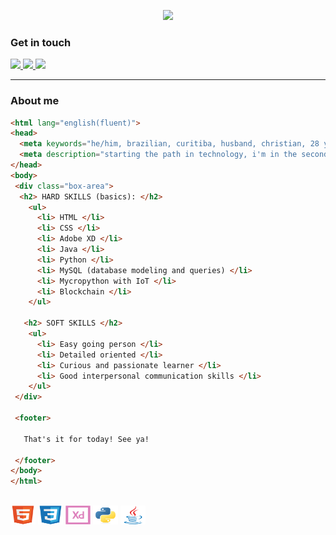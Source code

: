 <p align="center">
<img src="https://readme-typing-svg.herokuapp.com?font=monospace&color=1F6FEB&size=25&center=true&vCenter=true&lines=Hi+there,+I'm+Lucas!;Olá,+meu+nome+é+Lucas!">
</p>

### Get in touch

<div>
  <a href="mailto:lucasflores.tec@gmail.com">
    <img src="https://img.shields.io/badge/-Gmail-%23333?style=for-the-badge&logo=gmail&logoColor=white" target="_blank">
  </a>
  <a href="https://www.linkedin.com/in/lucasfrancisconiflores/" target="_blank">
    <img src="https://img.shields.io/badge/-LinkedIn-%230077B5?style=for-the-badge&logo=linkedin&logoColor=white" target="_blank">
  </a> 
  <a href="https://web.whatsapp.com/+5541996533594" target="_blank">
    <img src="https://img.shields.io/badge/WhatsApp-25D366?style=for-the-badge&logo=whatsapp&logoColor=white" target="_blank">
  </a> 
</div>

----

### About me

```html
<html lang="english(fluent)">
<head>
  <meta keywords="he/him, brazilian, curitiba, husband, christian, 28 years old"/>
  <meta description="starting the path in technology, i'm in the second period of analisys and systems development at PUCPR"/>
</head>
<body>
 <div class="box-area">
  <h2> HARD SKILLS (basics): </h2>
    <ul>
      <li> HTML </li>
      <li> CSS </li>
      <li> Adobe XD </li>
      <li> Java </li>
      <li> Python </li>
      <li> MySQL (database modeling and queries) </li>
      <li> Mycropython with IoT </li>
      <li> Blockchain </li>
    </ul>

   <h2> SOFT SKILLS </h2>
    <ul>
      <li> Easy going person </li>
      <li> Detailed oriented </li>
      <li> Curious and passionate learner </li>
      <li> Good interpersonal communication skills </li>
    </ul>
 </div>

 <footer>
   
   That's it for today! See ya! 
  
 </footer>
</body>
</html>
```

<div style="display: inline_block"><br>
  <img align="center" alt="lucas-HTML" height="30" width="40" src="https://github.com/devicons/devicon/blob/master/icons/html5/html5-original.svg">
  <img align="center" alt="lucas-CSS" height="30" width="40" src="https://github.com/devicons/devicon/blob/master/icons/css3/css3-original.svg">
  <img align="center" alt="lucas-AdobeXd" height="30" width="40" src="https://github.com/devicons/devicon/blob/master/icons/xd/xd-line.svg">
  <img align="center" alt="lucas-Python" height="30" width="40" src="https://github.com/devicons/devicon/blob/master/icons/python/python-original.svg">
  <img align="center" alt="lucas-Java" height="30" width="40" src="https://github.com/devicons/devicon/blob/master/icons/java/java-original.svg">
</div>

